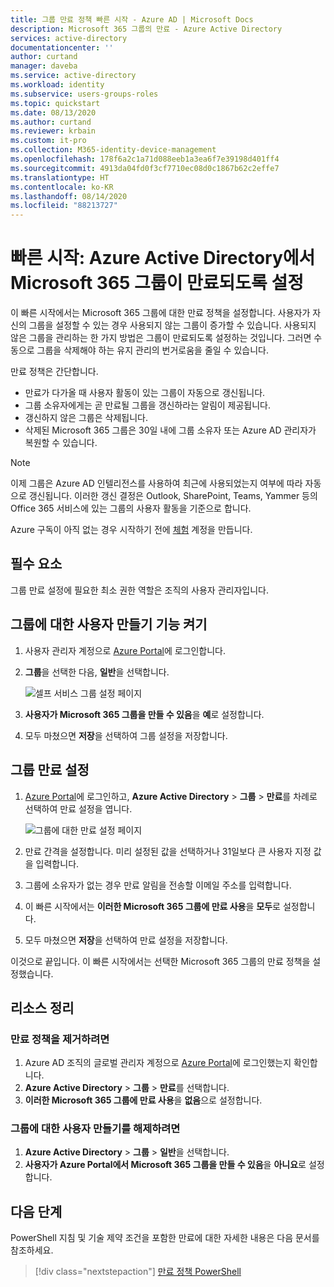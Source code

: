 ```yaml
---
title: 그룹 만료 정책 빠른 시작 - Azure AD | Microsoft Docs
description: Microsoft 365 그룹의 만료 - Azure Active Directory
services: active-directory
documentationcenter: ''
author: curtand
manager: daveba
ms.service: active-directory
ms.workload: identity
ms.subservice: users-groups-roles
ms.topic: quickstart
ms.date: 08/13/2020
ms.author: curtand
ms.reviewer: krbain
ms.custom: it-pro
ms.collection: M365-identity-device-management
ms.openlocfilehash: 178f6a2c1a71d088eeb1a3ea6f7e39198d401ff4
ms.sourcegitcommit: 4913da04fd0f3cf7710ec08d0c1867b62c2effe7
ms.translationtype: HT
ms.contentlocale: ko-KR
ms.lasthandoff: 08/14/2020
ms.locfileid: "88213727"
---
```

# <a name="quickstart-set-microsoft-365-groups-to-expire-in-azure-active-directory"></a>빠른 시작: Azure Active Directory에서 Microsoft 365 그룹이 만료되도록 설정

이 빠른 시작에서는 Microsoft 365 그룹에 대한 만료 정책을 설정합니다. 사용자가 자신의 그룹을 설정할 수 있는 경우 사용되지 않는 그룹이 증가할 수 있습니다. 사용되지 않은 그룹을 관리하는 한 가지 방법은 그룹이 만료되도록 설정하는 것입니다. 그러면 수동으로 그룹을 삭제해야 하는 유지 관리의 번거로움을 줄일 수 있습니다.

만료 정책은 간단합니다.

- 만료가 다가올 때 사용자 활동이 있는 그룹이 자동으로 갱신됩니다.
- 그룹 소유자에게는 곧 만료될 그룹을 갱신하라는 알림이 제공됩니다.
- 갱신하지 않은 그룹은 삭제됩니다.
- 삭제된 Microsoft 365 그룹은 30일 내에 그룹 소유자 또는 Azure AD 관리자가 복원할 수 있습니다.

> [!NOTE]
> 이제 그룹은 Azure AD 인텔리전스를 사용하여 최근에 사용되었는지 여부에 따라 자동으로 갱신됩니다. 이러한 갱신 결정은 Outlook, SharePoint, Teams, Yammer 등의 Office 365 서비스에 있는 그룹의 사용자 활동을 기준으로 합니다.

Azure 구독이 아직 없는 경우 시작하기 전에 [체험](https://azure.microsoft.com/free/) 계정을 만듭니다.

## <a name="prerequisite"></a>필수 요소

 그룹 만료 설정에 필요한 최소 권한 역할은 조직의 사용자 관리자입니다.

## <a name="turn-on-user-creation-for-groups"></a>그룹에 대한 사용자 만들기 기능 켜기

1. 사용자 관리자 계정으로 [Azure Portal](https://portal.azure.com)에 로그인합니다.

2. **그룹**을 선택한 다음, **일반**을 선택합니다.
  
   ![셀프 서비스 그룹 설정 페이지](./media/groups-quickstart-expiration/self-service-settings.png)

3. **사용자가 Microsoft 365 그룹을 만들 수 있음**을 **예**로 설정합니다.

4. 모두 마쳤으면 **저장**을 선택하여 그룹 설정을 저장합니다.

## <a name="set-group-expiration"></a>그룹 만료 설정

1. [Azure Portal](https://portal.azure.com)에 로그인하고, **Azure Active Directory** > **그룹** > **만료**를 차례로 선택하여 만료 설정을 엽니다.
  
   ![그룹에 대한 만료 설정 페이지](./media/groups-quickstart-expiration/expiration-settings.png)

2. 만료 간격을 설정합니다. 미리 설정된 값을 선택하거나 31일보다 큰 사용자 지정 값을 입력합니다. 

3. 그룹에 소유자가 없는 경우 만료 알림을 전송할 이메일 주소를 입력합니다.

4. 이 빠른 시작에서는 **이러한 Microsoft 365 그룹에 만료 사용**을 **모두**로 설정합니다.

5. 모두 마쳤으면 **저장**을 선택하여 만료 설정을 저장합니다.

이것으로 끝입니다. 이 빠른 시작에서는 선택한 Microsoft 365 그룹의 만료 정책을 설정했습니다.

## <a name="clean-up-resources"></a>리소스 정리

### <a name="to-remove-the-expiration-policy"></a>만료 정책을 제거하려면

1. Azure AD 조직의 글로벌 관리자 계정으로 [Azure Portal](https://portal.azure.com)에 로그인했는지 확인합니다.
2. **Azure Active Directory** > **그룹** > **만료**를 선택합니다.
3. **이러한 Microsoft 365 그룹에 만료 사용**을 **없음**으로 설정합니다.

### <a name="to-turn-off-user-creation-for-groups"></a>그룹에 대한 사용자 만들기를 해제하려면

1. **Azure Active Directory** > **그룹** > **일반**을 선택합니다. 
2. **사용자가 Azure Portal에서 Microsoft 365 그룹을 만들 수 있음**을 **아니요**로 설정합니다.

## <a name="next-steps"></a>다음 단계

PowerShell 지침 및 기술 제약 조건을 포함한 만료에 대한 자세한 내용은 다음 문서를 참조하세요.

> [!div class="nextstepaction"]
> [만료 정책 PowerShell](groups-lifecycle.md)
